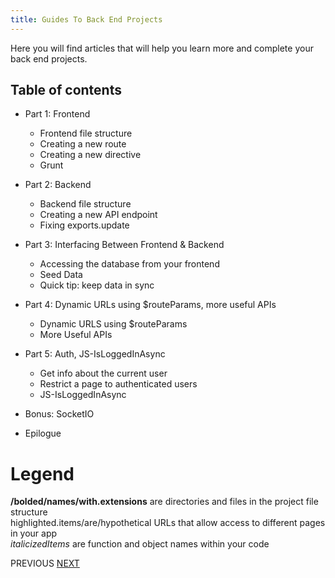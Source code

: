 ```yaml
---
title: Guides To Back End Projects
---
```

Here you will find articles that will help you learn more and complete your back end projects.

## Table of contents

*   Part 1: Frontend
    *   <a>Frontend file structure</a>
    *   <a>Creating a new route</a>
    *   <a>Creating a new directive</a>
    *   <a>Grunt</a>
*   Part 2: Backend

    *   <a>Backend file structure</a>
    *   <a>Creating a new API endpoint</a>
    *   <a>Fixing exports.update</a>
*   Part 3: Interfacing Between Frontend & Backend

    *   <a>Accessing the database from your frontend</a>
    *   <a>Seed Data</a>
    *   <a>Quick tip: keep data in sync</a>
*   Part 4: Dynamic URLs using $routeParams, more useful APIs

    *   <a>Dynamic URLS using $routeParams</a>
    *   <a>More Useful APIs</a>
*   Part 5: Auth, JS-IsLoggedInAsync

    *   <a>Get info about the current user</a>
    *   <a>Restrict a page to authenticated users</a>
    *   <a>JS-IsLoggedInAsync</a>
*   <a>Bonus: SocketIO</a>

*   <a>Epilogue</a>

# Legend

**/bolded/names/with.extensions** are directories and files in the project file structure  
<a>highlighted.items/are/hypothetical</a> URLs that allow access to different pages in your app  
_italicizedItems_ are function and object names within your code

<a>PREVIOUS</a> [NEXT](http://forum.freecodecamp.com/t/front-end-file-structure/14266)